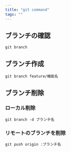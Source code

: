 ```yaml
---
title: "git command"
tags: ""
---
```


## ブランチの確認

    git branch

## ブランチ作成

    git branch feature/機能名

## ブランチ削除

### ローカル削除

    git branch -d ブランチ名

### リモートのブランチを削除

    git push origin :ブランチ名
